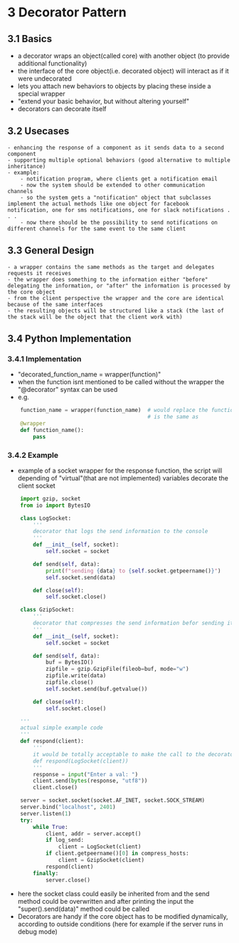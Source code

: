 # 3 Decorator Pattern
## 3.1 Basics
- a decorator wraps an object(called core) with another object (to provide additional functionality)
- the interface of the core object(i.e. decorated object) will interact as if it were undecorated
- lets you attach new behaviors to objects by placing these inside a special wrapper
- "extend your basic behavior, but without altering yourself"
- decorators can decorate itself

## 3.2 Usecases
    - enhancing the response of a component as it sends data to a second component
    - supporting multiple optional behaviors (good alternative to multiple inheritance)
    - example:
        - notification program, where clients get a notification email
        - now the system should be extended to other communication channels
        - so the system gets a "notification" object that subclasses implement the actual methods like one object for facebook notification, one for sms notifications, one for slack notifications . . .
        - now there should be the possibility to send notifications on different channels for the same event to the same client

## 3.3 General Design
    - a wrapper contains the same methods as the target and delegates requests it receives
    - the wrapper does something to the information either "before" delegating the information, or "after" the information is processed by the core object
    - from the client perspective the wrapper and the core are identical because of the same interfaces
    - the resulting objects will be structured like a stack (the last of the stack will be the object that the client work with)

## 3.4 Python Implementation
### 3.4.1 Implementation
- "decorated_function_name = wrapper(function)"
- when the function isnt mentioned to be called without the wrapper the "@decorator" syntax can be used
- e.g.
````python
    function_name = wrapper(function_name)	# would replace the function call with the wrapped version
                                            # is the same as
    @wrapper
    def function_name():
        pass
````

### 3.4.2 Example
- example of a socket wrapper for the response function, the script will depending of "virtual"(that are not implemented) variables decorate the client socket
````python
    import gzip, socket
    from io import BytesIO

    class LogSocket:
        '''
        decorator that logs the send information to the console
        '''
        def __init__(self, socket):
            self.socket = socket

        def send(self, data):
            print(f"sending {data} to {self.socket.getpeername()}")
            self.socket.send(data)

        def close(self):
            self.socket.close()

    class GzipSocket:
        '''
        decorator that compresses the send information befor sending it
        '''
        def __init__(self, socket):
            self.socket = socket

        def send(self, data):
            buf = BytesIO()
            zipfile = gzip.GzipFile(fileob=buf, mode="w")
            zipfile.write(data)
            zipfile.close()
            self.socket.send(buf.getvalue())

        def close(self):
            self.socket.close()

    '''
    actual simple example code
    '''
    def respond(client):
        '''
        it would be totally acceptable to make the call to the decorator in the parameters of the function:
        def respond(LogSocket(client))
        '''
        response = input("Enter a val: ")
        client.send(bytes(response, "utf8"))
        client.close()

    server = socket.socket(socket.AF_INET, socket.SOCK_STREAM)
    server.bind("localhost", 2401)
    server.listen(1)
    try:
        while True:
            client, addr = server.accept()
            if log_send:
                client = LogSocket(client)
            if client.getpeername()[0] in compress_hosts:
                client = GzipSocket(client)
            respond(client)								
        finally:
            server.close()
````
- here the socket class could easily be inherited from and the send method could be overwritten and after printing the input the "super().send(data)" method could be called
- Decorators are handy if the core object has to be modified dynamically, according to outside conditions (here for example if the server runs in debug mode)
